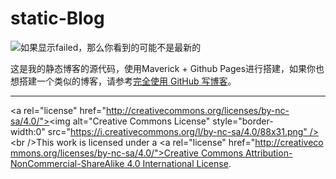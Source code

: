 # static-Blog

![如果显示failed，那么你看到的可能不是最新的](https://github.com/ryuzheng/static-Blog/workflows/Build/badge.svg)

这是我的静态博客的源代码，使用Maverick + Github Pages进行搭建，如果你也想搭建一个类似的博客，请参考[完全使用 GitHub 写博客](https://blog.imalan.cn/archives/blog-with-github/)。

---

<a rel="license" href="http://creativecommons.org/licenses/by-nc-sa/4.0/"><img alt="Creative Commons License" style="border-width:0" src="https://i.creativecommons.org/l/by-nc-sa/4.0/88x31.png" /></a ><br />This work is licensed under a <a rel="license" href="http://creativecommons.org/licenses/by-nc-sa/4.0/">Creative Commons Attribution-NonCommercial-ShareAlike 4.0 International License</a >.
